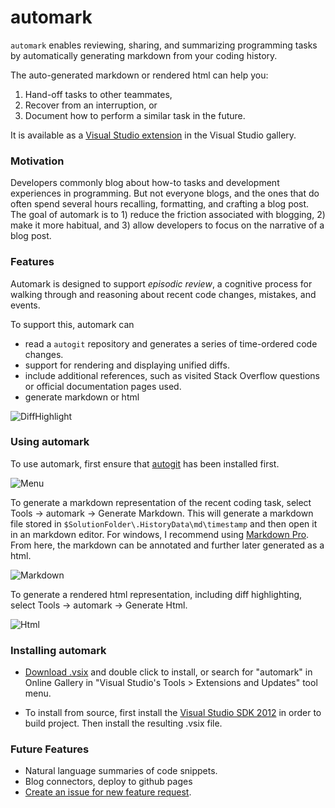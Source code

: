 automark
========

`automark` enables reviewing, sharing, and summarizing programming tasks by automatically 
generating markdown from your coding history.

The auto-generated markdown or rendered html can help you:

1. Hand-off tasks to other teammates, 
2. Recover from an interruption, or 
3. Document how to perform a similar task in the future.

It is available as a [Visual Studio extension](http://visualstudiogallery.msdn.microsoft.com/078d00b7-dfbd-4cfa-97f9-8be08bb510ee) in the Visual Studio gallery.

### Motivation

Developers commonly blog about how-to tasks and development experiences in programming.
But not everyone blogs, and the ones that do often spend several hours recalling, formatting, and crafting a blog post. The goal of automark is to 1) reduce the friction associated with blogging, 2) make it more habitual, and 
3) allow developers to focus on the narrative of a blog post.

### Features

Automark is designed to support *episodic review*, a cognitive process for 
walking through and reasoning about recent code changes, mistakes, and events.

To support this, automark can

- read a `autogit` repository and generates a series of time-ordered code changes.
- support for rendering and displaying unified diffs.
- include additional references, such as visited Stack Overflow questions or official documentation pages used.
- generate markdown or html

![DiffHighlight](https://raw.github.com/chrisparnin/automark/master/Doc/DiffHighlight.png)

### Using automark

To use automark, first ensure that [autogit](https://github.com/chrisparnin/autogit) has been installed first.

![Menu](https://raw.github.com/chrisparnin/automark/master/Doc/menu.png)

To generate a markdown representation of the recent coding task, select Tools -> automark -> Generate Markdown.  This will generate a markdown file stored in `$SolutionFolder\.HistoryData\md\timestamp` and then open it in an markdown editor.  For windows, I recommend using [Markdown Pro](http://www.markdownpro.com/).  From here, the markdown can be annotated and further later generated as a html.

![Markdown](https://raw.github.com/chrisparnin/automark/master/Doc/markdown.png)

To generate a rendered html representation, including diff highlighting, select Tools -> automark -> Generate Html.

![Html](https://raw.github.com/chrisparnin/automark/master/Doc/html.png)

### Installing automark

- [Download .vsix](http://visualstudiogallery.msdn.microsoft.com/078d00b7-dfbd-4cfa-97f9-8be08bb510ee) and double click to install, or search for "automark" in Online Gallery in "Visual Studio's Tools > Extensions and Updates" tool menu.

- To install from source, first install the [Visual Studio SDK 2012](http://www.microsoft.com/en-us/download/details.aspx?id=30668) in order to build project. Then install the resulting .vsix file.

### Future Features

- Natural language summaries of code snippets.
- Blog connectors, deploy to github pages
- [Create an issue for new feature request](https://github.com/chrisparnin/automark/issues/new).
